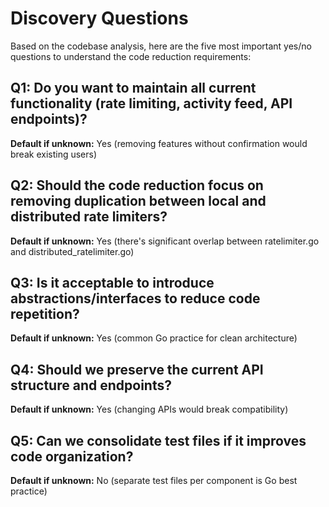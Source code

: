 # Discovery Questions

Based on the codebase analysis, here are the five most important yes/no questions to understand the code reduction requirements:

## Q1: Do you want to maintain all current functionality (rate limiting, activity feed, API endpoints)?
**Default if unknown:** Yes (removing features without confirmation would break existing users)

## Q2: Should the code reduction focus on removing duplication between local and distributed rate limiters?
**Default if unknown:** Yes (there's significant overlap between ratelimiter.go and distributed_ratelimiter.go)

## Q3: Is it acceptable to introduce abstractions/interfaces to reduce code repetition?
**Default if unknown:** Yes (common Go practice for clean architecture)

## Q4: Should we preserve the current API structure and endpoints?
**Default if unknown:** Yes (changing APIs would break compatibility)

## Q5: Can we consolidate test files if it improves code organization?
**Default if unknown:** No (separate test files per component is Go best practice)